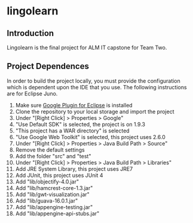 # lingolearn

## Introduction
Lingolearn is the final project for ALM IT capstone for Team Two.

## Project Dependences
In order to build the project locally, you must provide the configuration 
which is dependent upon the IDE that you use. The following instructions 
are for Eclipse Juno.

1. Make sure [Google Plugin for Eclipse](https://developers.google.com/eclipse/) is installed
2. Clone the repository to your local storage and import the project
3. Under "[Right Click] > Properties > Google" 
  1. "Use Default SDK" is selected, the project is on 1.9.3
  2. "This project has a WAR directory" is selected
  3. "Use Google Web Toolkit" is selected, this project uses 2.6.0
4. Under "[Right Click] > Properties > Java Build Path > Source"
  1. Remove the default settings
  2. Add the folder "src" and "test"
5. Under "[Right Click] > Properties > Java Build Path > Libraries"
  1. Add JRE System Library, this project uses JRE7
  2. Add JUnit, this project uses JUnit 4
  3. Add "lib/objectify-4.0.jar"
  4. Add "lib/hamcrest-core-1.3.jar"
  5. Add "lib/gwt-visualization.jar"
  6. Add "lib/guava-16.0.1.jar"
  7. Add "lib/appengine-testing.jar"
  8. Add "lib/appengine-api-stubs.jar"
  
